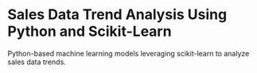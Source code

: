 # Sales Data Trend Analysis Using Python and Scikit-Learn
Python-based machine learning models leveraging scikit-learn to analyze sales data trends.
